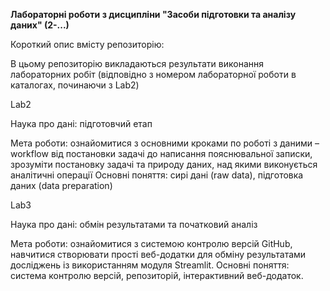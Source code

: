 **Лабораторні роботи з дисципліни "Засоби підготовки та аналізу даних" (2-...)**

Короткий опис вмісту репозиторію:

В цьому репозиторію викладаються результати виконання лабораторних робіт (відповідно з номером лабораторної роботи в каталогах, починаючи з Lab2)

Lab2

Наука про дані: підготовчий етап

Мета роботи: ознайомитися з основними кроками по роботі з даними – workflow від постановки задачі до написання пояснювальної записки, зрозуміти постановку задачі та природу даних, над якими виконується аналітичні операції
Основні поняття: сирі дані (raw data), підготовка даних (data preparation)

Lab3

Наука про дані: обмін результатами та початковий аналіз

Мета роботи: ознайомитися з системою контролю версій GitHub, навчитися створювати прості веб-додатки для обміну результатами досліджень із використанням модуля Streamlit.
Основні поняття: система контролю версій, репозиторій, інтерактивний веб-додаток.
